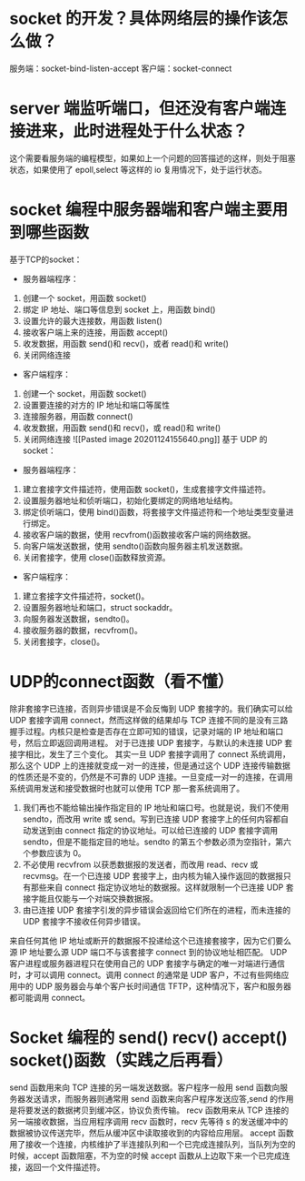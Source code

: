 # socket 的开发？具体网络层的操作该怎么做？
服务端：socket-bind-listen-accept
客户端：socket-connect
# server 端监听端口，但还没有客户端连接进来，此时进程处于什么状态？
这个需要看服务端的编程模型，如果如上一个问题的回答描述的这样，则处于阻塞状态，如果使用了 epoll,select 等这样的 io 复用情况下，处于运行状态。
# socket 编程中服务器端和客户端主要用到哪些函数
基于TCP的socket：
* 服务器端程序：
1. 创建一个 socket，用函数 socket()
2. 绑定 IP 地址、端口等信息到 socket 上，用函数 bind()
3. 设置允许的最大连接数，用函数 listen()
4. 接收客户端上来的连接，用函数 accept()
5. 收发数据，用函数 send()和 recv()，或者 read()和 write()
6. 关闭网络连接
* 客户端程序：
1. 创建一个 socket，用函数 socket()
2. 设置要连接的对方的 IP 地址和端口等属性
3. 连接服务器，用函数 connect()
4. 收发数据，用函数 send()和 recv()，或 read()和 write()
5. 关闭网络连接
![[Pasted image 20201124155640.png]]
基于 UDP 的 socket：
* 服务器端程序：
1. 建立套接字文件描述符，使用函数 socket()，生成套接字文件描述符。
2. 设置服务器地址和侦听端口，初始化要绑定的网络地址结构。
3. 绑定侦听端口，使用 bind()函数，将套接字文件描述符和一个地址类型变量进行绑定。
4. 接收客户端的数据，使用 recvfrom()函数接收客户端的网络数据。
5. 向客户端发送数据，使用 sendto()函数向服务器主机发送数据。
6. 关闭套接字，使用 close()函数释放资源。
* 客户端程序：
1. 建立套接字文件描述符，socket()。
2. 设置服务器地址和端口，struct sockaddr。
3. 向服务器发送数据，sendto()。
4. 接收服务器的数据，recvfrom()。
5. 关闭套接字，close()。

# UDP的connect函数（看不懂）
除非套接字已连接，否则异步错误是不会反悔到 UDP 套接字的。我们确实可以给 UDP 套接字调用 connect，然而这样做的结果却与 TCP 连接不同的是没有三路握手过程。内核只是检查是否存在立即可知的错误，记录对端的 IP 地址和端口号，然后立即返回调用进程。
对于已连接 UDP 套接字，与默认的未连接 UDP 套接字相比，发生了三个变化。
其实一旦 UDP 套接字调用了 connect 系统调用，那么这个 UDP 上的连接就变成一对一的连接，但是通过这个 UDP 连接传输数据的性质还是不变的，仍然是不可靠的 UDP 连接。一旦变成一对一的连接，在调用系统调用发送和接受数据时也就可以使用 TCP 那一套系统调用了。
1. 我们再也不能给输出操作指定目的 IP 地址和端口号。也就是说，我们不使用 sendto，而改用 write 或 send。写到已连接 UDP 套接字上的任何内容都自动发送到由 connect 指定的协议地址。可以给已连接的 UDP 套接字调用 sendto，但是不能指定目的地址。sendto 的第五个参数必须为空指针，第六个参数应该为 0。
2. 不必使用 recvfrom 以获悉数据报的发送者，而改用 read、recv 或 recvmsg。在一个已连接 UDP 套接字上，由内核为输入操作返回的数据报只有那些来自 connect 指定协议地址的数据报。这样就限制一个已连接 UDP 套接字能且仅能与一个对端交换数据报。
3. 由已连接 UDP 套接字引发的异步错误会返回给它们所在的进程，而未连接的 UDP 套接字不接收任何异步错误。

来自任何其他 IP 地址或断开的数据报不投递给这个已连接套接字，因为它们要么源 IP 地址要么源 UDP 端口不与该套接字 connect 到的协议地址相匹配。
UDP 客户进程或服务器进程只在使用自己的 UDP 套接字与确定的唯一对端进行通信时，才可以调用 connect。调用 connect 的通常是 UDP 客户，不过有些网络应用中的 UDP 服务器会与单个客户长时间通信 TFTP，这种情况下，客户和服务器都可能调用 connect。
# Socket 编程的 send() recv() accept() socket()函数（实践之后再看）
send 函数用来向 TCP 连接的另一端发送数据。客户程序一般用 send 函数向服务器发送请求，而服务器则通常用 send 函数来向客户程序发送应答,send 的作用是将要发送的数据拷贝到缓冲区，协议负责传输。
recv 函数用来从 TCP 连接的另一端接收数据，当应用程序调用 recv 函数时，recv 先等待 s 的发送缓冲中的数据被协议传送完毕，然后从缓冲区中读取接收到的内容给应用层。
accept 函数用了接收一个连接，内核维护了半连接队列和一个已完成连接队列，当队列为空的时候，accept 函数阻塞，不为空的时候 accept 函数从上边取下来一个已完成连接，返回一个文件描述符。
